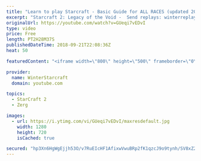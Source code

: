 ```yaml
---
title: "Learn to play Starcraft - Basic Guide for ALL RACES (updated 2017) #2"
excerpt: "Starcraft 2: Legacy of the Void -  Send replays: winterreplays@gmail.com ( -- Watch live at https://www.twitch.tv/wintergaming"
originalUrl: https://youtube.com/watch?v=GUeqi7vEDvI
type: video
price: Free
length: PT2H28M37S
publishedDateTime: 2018-09-21T22:08:36Z
heat: 50

featuredContent: "<iframe width=\"800\" height=\"500\" frameborder=\"0\" src=\"https://www.youtube.com/embed/GUeqi7vEDvI\" allow=\"accelerometer; autoplay; encrypted-media; gyroscope; picture-in-picture\" allowfullscreen></iframe>"

provider:
  name: WinterStarcraft
  domain: youtube.com

topics:
  - StarCraft 2
  - Zerg

images:
  - url: https://i.ytimg.com/vi/GUeqi7vEDvI/maxresdefault.jpg
    width: 1280
    height: 720
    isCached: true

secured: "hp3Xn6HgWgEjjh53O/v7RuEIcHF1AfixwVwuBRp2fK1qzcJ9o9tynh/SV8xZ2ynC70h0tlwRxRV8Izq3FRjWKUTG54zTSt88Zz0+6HRtOpkaZ7/h3JW4d/IHajnJ4ZgDjl7Lb+gdXsgtN6fgW0D7X4ZnGeeNvuDRIjfeBpakaeq5MseVeEVSHsGkwpA39bZjk9Dp1oO5moFiFemOZl17YuQw+9FEgHbfoQKQ8fOtEJRa/sL5Z93TMn2ZNNX2NxkzbQPMmVhwgpQczdBrKDIvkoKNUyMwrwlNbrYhVHIBT+CQcgQIcdtCe59XzcQZ41tgM8B4L1aADdC4Ro8+iT0c5+ykKVih7zfv+pYOcMTqM53RgXUoOpz7RW+oaR1Md9UEqi6WHyFfq3icrESpDQ5mVkvyoHQr6lng3kd2HkPZ1qw=;UvEk6JDrubCTCvguCXJpUg=="
---
```


